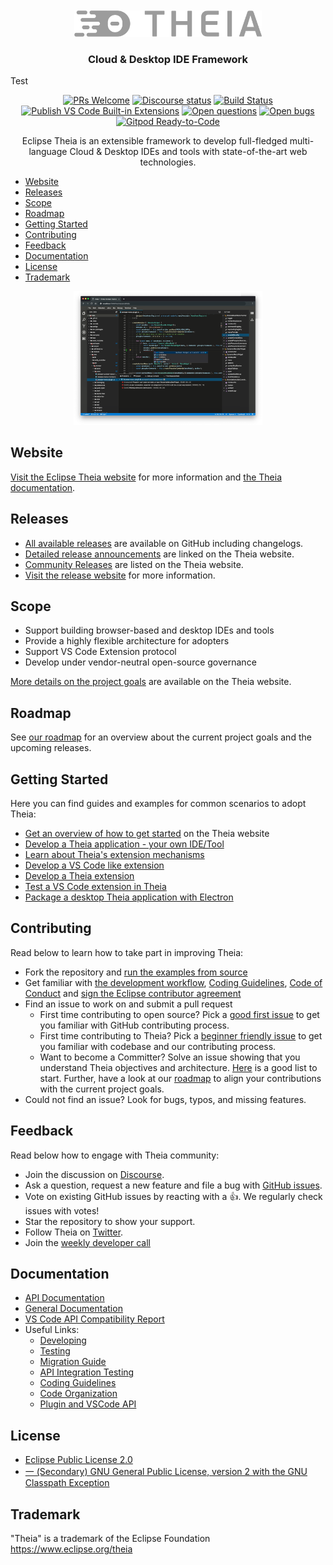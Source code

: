 <br/>
<div id="theia-logo" align="center">
    <br />
    <img src="https://raw.githubusercontent.com/eclipse-theia/theia/master/logo/theia-logo-gray.svg?sanitize=true" alt="Theia Logo" width="300"/>
    <h3>Cloud & Desktop IDE Framework</h3>
</div>

Test

<div id="badges" align="center">

  [![PRs Welcome](https://img.shields.io/badge/PRs-welcome-brightgreen.svg?style=flat-curved)](https://github.com/eclipse-theia/theia/labels/help%20wanted)
  [![Discourse status](https://img.shields.io/discourse/status?label=Chat&server=https%3A%2F%2Fcommunity.theia-ide.org%2F)](https://community.theia-ide.org/)
  [![Build Status](https://github.com/eclipse-theia/theia/workflows/Build/badge.svg?branch=master)](https://github.com/eclipse-theia/theia/actions?query=branch%3Amaster+event%3Apush+event%3Aschedule)
  [![Publish VS Code Built-in Extensions](https://github.com/eclipse-theia/vscode-builtin-extensions/actions/workflows/publish-vsx-latest.yml/badge.svg?branch=master)](https://github.com/eclipse-theia/vscode-builtin-extensions/actions/workflows/publish-vsx-latest.yml)
  [![Open questions](https://img.shields.io/badge/Open-questions-blue.svg?style=flat-curved)](https://github.com/eclipse-theia/theia/discussions/categories/q-a)
  [![Open bugs](https://img.shields.io/badge/Open-bugs-red.svg?style=flat-curved)](https://github.com/eclipse-theia/theia/labels/bug)
  [![Gitpod Ready-to-Code](https://img.shields.io/badge/Gitpod-Ready--to--Code-blue?logo=gitpod)](https://gitpod.io/#https://github.com/eclipse-theia/theia)

Eclipse Theia is an extensible framework to develop full-fledged multi-language Cloud & Desktop IDEs and tools with state-of-the-art web technologies.

</div>

- [Website](#website)
- [Releases](#releases)
- [Scope](#scope)
- [Roadmap](#roadmap)
- [Getting Started](#getting-started)
- [Contributing](#contributing)
- [Feedback](#feedback)
- [Documentation](#documentation)
- [License](#license)
- [Trademark](#trademark)

<div style='margin:0 auto;width:60%;'>

![Theia](https://raw.githubusercontent.com/eclipse-theia/theia/master/doc/images/theia-screenshot.png)

</div>

## Website

[Visit the Eclipse Theia website](http://www.theia-ide.org) for more information and [the Theia documentation](http://www.theia-ide.org/doc).

## Releases

- [All available releases](https://github.com/eclipse-theia/theia/releases) are available on GitHub including changelogs.
- [Detailed release announcements](https://theia-ide.org/resources/) are linked on the Theia website.
- [Community Releases](https://theia-ide.org/releases/) are listed on the Theia website.
- [Visit the release website](https://theia-ide.org/releases/) for more information.

## Scope

- Support building browser-based and desktop IDEs and tools
- Provide a highly flexible architecture for adopters
- Support VS Code Extension protocol
- Develop under vendor-neutral open-source governance

[More details on the project goals](https://theia-ide.org/docs/project_goals/) are available on the Theia website.

## Roadmap

See [our roadmap](https://github.com/eclipse-theia/theia/wiki/Eclipse-Theia-Roadmap) for an overview about the current project goals and the upcoming releases.

## Getting Started

Here you can find guides and examples for common scenarios to adopt Theia:

- [Get an overview of how to get started](https://theia-ide.org/#gettingstarted) on the Theia website
- [Develop a Theia application - your own IDE/Tool](https://www.theia-ide.org/doc/Composing_Applications.html)
- [Learn about Theia's extension mechanisms](https://theia-ide.org/docs/extensions/)
- [Develop a VS Code like extension](https://theia-ide.org/docs/authoring_vscode_extensions/)
- [Develop a Theia extension](http://www.theia-ide.org/doc/Authoring_Extensions.html)
- [Test a VS Code extension in Theia](https://github.com/eclipse-theia/theia/wiki/Testing-VS-Code-extensions)
- [Package a desktop Theia application with Electron](https://theia-ide.org/docs/blueprint_documentation/)

## Contributing

Read below to learn how to take part in improving Theia:

- Fork the repository and [run the examples from source](doc/Developing.md#quick-start)
- Get familiar with [the development workflow](doc/Developing.md), [Coding Guidelines](doc/coding-guidelines.md), [Code of Conduct](CODE_OF_CONDUCT.md) and [sign the Eclipse contributor agreement](CONTRIBUTING.md#eclipse-contributor-agreement)
- Find an issue to work on and submit a pull request
  - First time contributing to open source? Pick a [good first issue](https://github.com/eclipse-theia/theia/labels/good%20first%20issue) to get you familiar with GitHub contributing process.
  - First time contributing to Theia? Pick a [beginner friendly issue](https://github.com/eclipse-theia/theia/labels/beginners) to get you familiar with codebase and our contributing process.
  - Want to become a Committer? Solve an issue showing that you understand Theia objectives and architecture. [Here](https://github.com/eclipse-theia/theia/labels/help%20wanted) is a good list to start. Further, have a look at our [roadmap](https://github.com/eclipse-theia/theia/wiki/Roadmap) to align your contributions with the current project goals.
- Could not find an issue? Look for bugs, typos, and missing features.

## Feedback

Read below how to engage with Theia community:

- Join the discussion on [Discourse](https://community.theia-ide.org/).
- Ask a question, request a new feature and file a bug with [GitHub issues](https://github.com/eclipse-theia/theia/issues/new/choose).
- Vote on existing GitHub issues by reacting with a 👍. We regularly check issues with votes!
- Star the repository to show your support.
- Follow Theia on [Twitter](https://twitter.com/theia_ide).
- Join the [weekly developer call](https://github.com/eclipse-theia/theia/wiki/Dev-Meetings)

## Documentation

- [API Documentation](https://eclipse-theia.github.io/theia/docs/next/index.html)
- [General Documentation](https://theia-ide.org/docs/)
- [VS Code API Compatibility Report](https://eclipse-theia.github.io/vscode-theia-comparator/status.html)
- Useful Links:
  - [Developing](doc/Developing.md)
  - [Testing](doc/Testing.md)
  - [Migration Guide](doc/Migration.md)
  - [API Integration Testing](doc/api-testing.md)
  - [Coding Guidelines](doc/coding-guidelines.md)
  - [Code Organization](doc/code-organization.md)
  - [Plugin and VSCode API](doc/Plugin-API.md)

## License

- [Eclipse Public License 2.0](LICENSE-EPL)
- [一 (Secondary) GNU General Public License, version 2 with the GNU Classpath Exception](LICENSE-GPL-W-CLASSPATH-EXCEPTION)

## Trademark

"Theia" is a trademark of the Eclipse Foundation
<https://www.eclipse.org/theia>
